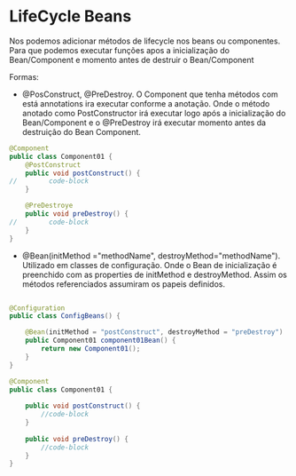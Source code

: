 # LifeCycle Beans

Nos podemos adicionar métodos de lifecycle nos beans ou componentes. Para que podemos executar funções apos a 
inicialização do Bean/Component e momento antes de destruir o Bean/Component

Formas:
- @PosConstruct, @PreDestroy. O Component que tenha métodos com está annotations ira executar conforme a anotação. Onde
o método anotado como PostConstructor irá executar logo após a inicialização do Bean/Component e o @PreDestroy irá 
executar momento antes da destruição do Bean Component.

```java
@Component
public class Component01 {
    @PostConstruct
    public void postConstruct() {
//        code-block
    }

    @PreDestroye
    public void preDestroy() {
//        code-block
    }
}
```

- @Bean(initMethod ="methodName", destroyMethod="methodName"). Utilizado em classes de configuração. Onde o Bean de
inicialização é preenchido com as properties de initMethod e destroyMethod. Assim os métodos referenciados assumiram os
papeis definidos.

```java

@Configuration
public class ConfigBeans() {

    @Bean(initMethod = "postConstruct", destroyMethod = "preDestroy")
    public Component01 component01Bean() {
        return new Component01();
    }
}

@Component
public class Component01 {
    
    public void postConstruct() {
        //code-block
    }
    
    public void preDestroy() {
        //code-block
    }
}
```
